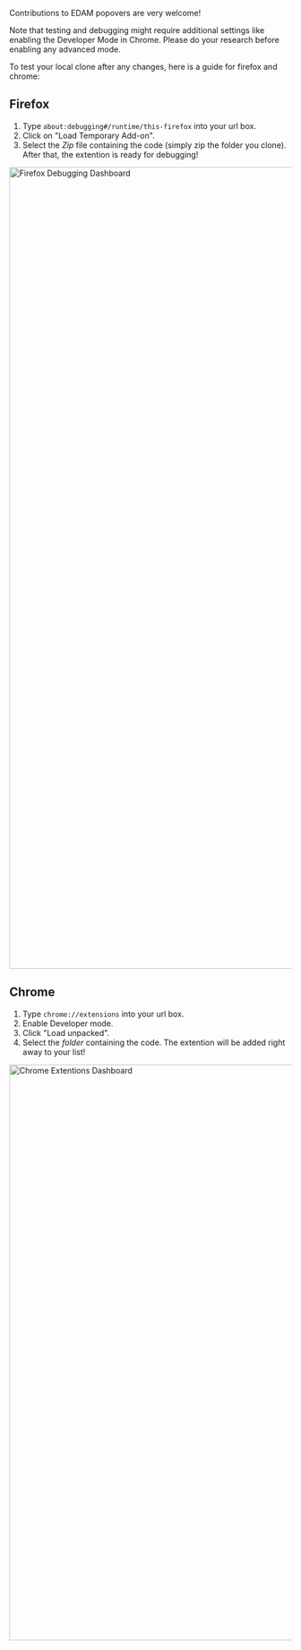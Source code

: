 Contributions to EDAM popovers are very welcome!

Note that testing and debugging might require additional settings like enabling the Developer Mode in Chrome. Please do your research before enabling any advanced mode.

To test your local clone after any changes, here is a guide for firefox and chrome:

## Firefox

1. Type `about:debugging#/runtime/this-firefox` into your url box.
2. Click on "Load Temporary Add-on".
3. Select the *Zip* file containing the code (simply zip the folder you clone).
After that, the extention is ready for debugging!

<img width="1431" alt="Firefox Debugging Dashboard" src="https://user-images.githubusercontent.com/37930475/130611072-aefb8856-8834-4f5e-b5a8-2f64551791e1.png">


## Chrome
1. Type `chrome://extensions` into your url box.
2. Enable Developer mode.
3. Click "Load unpacked".
4. Select the *folder* containing the code.
The extention will be added right away to your list!

<img width="1028" alt="Chrome Extentions Dashboard" src="https://user-images.githubusercontent.com/37930475/130611092-4586f3c0-87aa-4f7b-be49-f81c213a5cc1.png">

